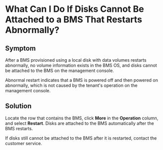 # What Can I Do If Disks Cannot Be Attached to a BMS That Restarts Abnormally?<a name="EN-US_TOPIC_0104157854"></a>

## Symptom<a name="section16326101721017"></a>

After a BMS provisioned using a local disk with data volumes restarts abnormally, no volume information exists in the BMS OS, and disks cannot be attached to the BMS on the management console.

Abnormal restart indicates that a BMS is powered off and then powered on abnormally, which is not caused by the tenant's operation on the management console.

## Solution<a name="section86011927161019"></a>

Locate the row that contains the BMS, click  **More**  in the  **Operation**  column, and select  **Restart**. Disks are attached to the BMS automatically after the BMS restarts.

If disks still cannot be attached to the BMS after it is restarted, contact the customer service.

